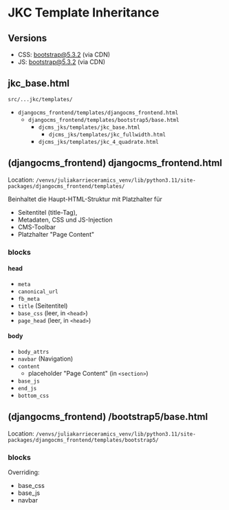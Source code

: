 # JKC Template Inheritance

## Versions
- CSS: bootstrap@5.3.2 (via CDN)
- JS: bootstrap@5.3.2 (via CDN)

## jkc_base.html

`src/...jkc/templates/`

- `djangocms_frontend/templates/djangocms_frontend.html`
	- `djangocms_frontend/templates/bootstrap5/base.html`
		- `djcms_jks/templates/jkc_base.html`
			- `djcms_jks/templates/jkc_fullwidth.html`
		- `djcms_jks/templates/jkc_4_quadrate.html`
	
	
## (djangocms_frontend) djangocms_frontend.html

Location: `/venvs/juliakarrieceramics_venv/lib/python3.11/site-packages/djangocms_frontend/templates/`

Beinhaltet die Haupt-HTML-Struktur mit Platzhalter für 
- Seitentitel (title-Tag), 
- Metadaten, CSS und JS-Injection
- CMS-Toolbar
- Platzhalter "Page Content"

### blocks
#### head
- `meta`
- `canonical_url`
- `fb_meta`
- `title` (Seitentitel)
- `base_css` (leer, in `<head>`)
- `page_head` (leer, in `<head>`)
#### body
- `body_attrs`
- `navbar` (Navigation)
- `content`
	- placeholder "Page Content" (in `<section>`)
- `base_js`
- `end_js`
- `bottom_css`

## (djangocms_frontend) /bootstrap5/base.html

Location: `/venvs/juliakarrieceramics_venv/lib/python3.11/site-packages/djangocms_frontend/templates/bootstrap5/`



### blocks
Overriding:
- base_css
- base_js
- navbar
